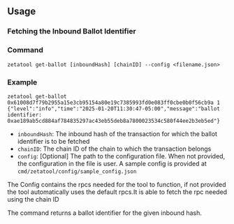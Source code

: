 ## Usage 

### Fetching the Inbound Ballot Identifier

### Command
```shell
zetatool get-ballot [inboundHash] [chainID] --config <filename.json>
```
### Example
```shell
zetatool get-ballot 0x61008d7f79b2955a15e3cb95154a80e19c7385993fd0e083ff0cbe0b0f56cb9a 1
{"level":"info","time":"2025-01-20T11:30:47-05:00","message":"ballot identifier: 0xae189ab5cd884af784835297ac43eb55deb8a7800023534c580f44ee2b3eb5ed"}
```

- `inboundHash`: The inbound hash of the transaction for which the ballot identifier is to be fetched
- `chainID`: The chain ID of the chain to which the transaction belongs
- `config`: [Optional] The path to the configuration file. When not provided, the configuration in the file is user. A sample config is provided at `cmd/zetatool/config/sample_config.json`

The Config contains the rpcs needed for the tool to function,
if not provided the tool automatically uses the default rpcs.It is able to fetch the rpc needed using the chain ID

The command returns a ballot identifier for the given inbound hash.

